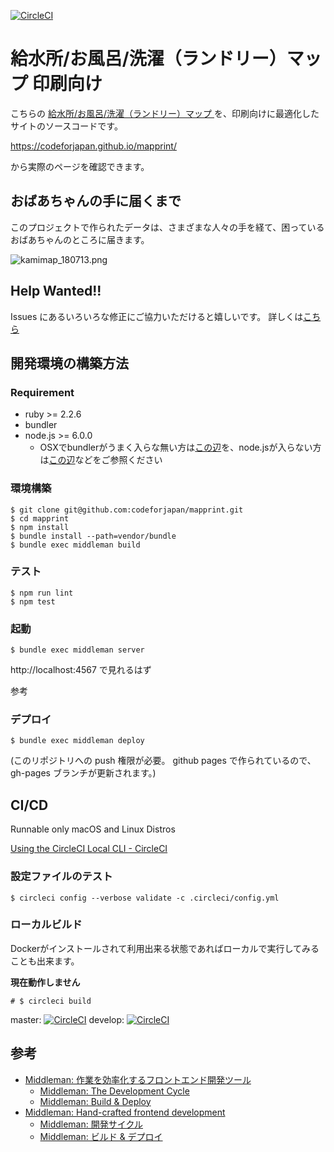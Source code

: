 [![CircleCI](https://circleci.com/gh/codeforjapan/mapprint/tree/master.svg?style=svg)](https://circleci.com/gh/codeforjapan/mapprint/tree/master)


給水所/お風呂/洗濯（ランドリー）マップ 印刷向け
===

こちらの [給水所/お風呂/洗濯（ランドリー）マップ ](https://www.google.com/maps/d/u/0/viewer?mid=17BQwZDvJhDQ9OKZfakI-2PsyIaGdDtRx&ll=34.395888541511006%2C132.9701334&z=11
) を、印刷向けに最適化したサイトのソースコードです。

https://codeforjapan.github.io/mapprint/

から実際のページを確認できます。

## おばあちゃんの手に届くまで
このプロジェクトで作られたデータは、さまざまな人々の手を経て、困っているおばあちゃんのところに届きます。

![kamimap_180713.png](source/images/kamimap_180713.png)


## Help Wanted!!

Issues にあるいろいろな修正にご協力いただけると嬉しいです。
詳しくは[こちら](./CONTRIBUTE.md)



## 開発環境の構築方法

### Requirement

- ruby >= 2.2.6
- bundler
- node.js >= 6.0.0
  - OSXでbundlerがうまく入らな無い方は[この辺](https://qiita.com/tokimari/items/feda1ed61f2d8b5b317c)を、node.jsが入らない方は[この辺](https://qiita.com/yn01/items/d1fa10dbe4850f7cd693)などをご参照ください


### 環境構築

```
$ git clone git@github.com:codeforjapan/mapprint.git
$ cd mapprint
$ npm install
$ bundle install --path=vendor/bundle
$ bundle exec middleman build
```

### テスト

```
$ npm run lint
$ npm test
```

### 起動

```
$ bundle exec middleman server
```
http://localhost:4567 で見れるはず

参考

### デプロイ
```
$ bundle exec middleman deploy
```

(このリポジトリへの push 権限が必要。
github pages で作られているので、gh-pages ブランチが更新されます。)







## CI/CD

Runnable only macOS and Linux Distros

[Using the CircleCI Local CLI \- CircleCI](https://circleci.com/docs/2.0/local-cli/)

### 設定ファイルのテスト

```
$ circleci config --verbose validate -c .circleci/config.yml
```

### ローカルビルド

Dockerがインストールされて利用出来る状態であればローカルで実行してみることも出来ます。

**現在動作しません**

```
# $ circleci build
```


master: [![CircleCI](https://circleci.com/gh/F88/mapprint/tree/master.svg?style=svg)](https://circleci.com/gh/F88/mapprint/tree/master)
develop: [![CircleCI](https://circleci.com/gh/F88/mapprint/tree/develop.svg?style=svg)](https://circleci.com/gh/F88/mapprint/tree/develop)


## 参考

- [Middleman: 作業を効率化するフロントエンド開発ツール](https://middlemanapp.com/jp/)
  - [Middleman: The Development Cycle](https://middlemanapp.com/basics/development-cycle/)
  - [Middleman: Build & Deploy](https://middlemanapp.com/basics/build-and-deploy/)
- [Middleman: Hand\-crafted frontend development](https://middlemanapp.com/)
  - [Middleman: 開発サイクル](https://middlemanapp.com/jp/basics/development-cycle/)
  - [Middleman: ビルド & デプロイ](https://middlemanapp.com/jp/basics/build-and-deploy/)



